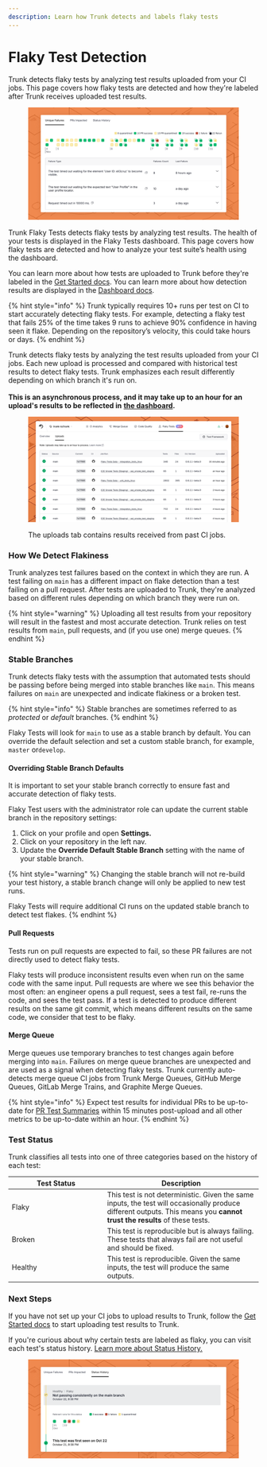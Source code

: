 ```yaml
---
description: Learn how Trunk detects and labels flaky tests
---
```


# Flaky Test Detection

Trunk detects flaky tests by analyzing test results uploaded from your CI jobs. This page covers how flaky tests are detected and how they're labeled after Trunk receives uploaded test results.&#x20;

<figure><picture><source srcset="../.gitbook/assets/unique-failure-reason-dark.png" media="(prefers-color-scheme: dark)"><img src="../.gitbook/assets/unique-failure-reason-light.png" alt=""></picture><figcaption></figcaption></figure>

Trunk Flaky Tests detects flaky tests by analyzing test results. The health of your tests is displayed in the Flaky Tests dashboard. This page covers how flaky tests are detected and how to analyze your test suite’s health using the dashboard.

You can learn more about how tests are uploaded to Trunk before they're labeled in the [Get Started docs](get-started/). You can learn more about how detection results are displayed in the [Dashboard docs](dashboard.md).

{% hint style="info" %}
Trunk typically requires 10+ runs per test on CI to start accurately detecting flaky tests. For example, detecting a flaky test that fails 25% of the time takes 9 runs to achieve 90% confidence in having seen it flake. Depending on the repository’s velocity, this could take hours or days.
{% endhint %}

Trunk detects flaky tests by analyzing the test results uploaded from your CI jobs. Each new upload is processed and compared with historical test results to detect flaky tests. Trunk emphasizes each result differently depending on which branch it's run on. \
\
**This is an asynchronous process, and it may take up to an hour for an upload's results to be reflected in** [**the dashboard**](get-started/#id-4.-confirm-your-configuration-analyze-your-dashboard)**.**

<figure><picture><source srcset="../.gitbook/assets/uploads-dark.png" media="(prefers-color-scheme: dark)"><img src="../.gitbook/assets/uploads-light.png" alt=""></picture><figcaption><p>The uploads tab contains results received from past CI jobs.</p></figcaption></figure>

### How We Detect Flakiness

Trunk analyzes test failures based on the context in which they are run. A test failing on `main` has a different impact on flake detection than a test failing on a pull request. After tests are uploaded to Trunk, they're analyzed based on different rules depending on which branch they were run on.

{% hint style="warning" %}
Uploading all test results from your repository will result in the fastest and most accurate detection. Trunk relies on test results from `main`, pull requests, and (if you use one) merge queues.
{% endhint %}

### Stable Branches

Trunk detects flaky tests with the assumption that automated tests should be passing before being merged into stable branches like `main`. This means failures on `main` are unexpected and indicate flakiness or a broken test.&#x20;

{% hint style="info" %}
Stable branches are sometimes referred to as _protected_ or _default_ branches.
{% endhint %}

Flaky Tests will look for `main` to use as a stable branch by default. You can override the default selection and set a custom stable branch, for example, `master` or`develop`.

#### Overriding Stable Branch Defaults

It is important to set your stable branch correctly to ensure fast and accurate detection of flaky tests.

Flaky Test users with the administrator role can update the current stable branch in the repository settings:

1. Click on your profile and open **Settings.**
2. Click on your repository in the left nav.
3. Update the **Override Default Stable Branch** setting with the name of your stable branch.

{% hint style="warning" %}
Changing the stable branch will not re-build your test history, a stable branch change will only be applied to new test runs.&#x20;

Flaky Tests will require additional CI runs on the updated stable branch to detect test flakes.
{% endhint %}

#### Pull Requests

Tests run on pull requests are expected to fail, so these PR failures are not directly used to detect flaky tests.

Flaky tests will produce inconsistent results even when run on the same code with the same input. Pull requests are where we see this behavior the most often: an engineer opens a pull request, sees a test fail, re-runs the code, and sees the test pass. If a test is detected to produce different results on the same git commit, which means different results on the same code, we consider that test to be flaky.

#### Merge Queue

Merge queues use temporary branches to test changes again before merging into `main`. Failures on merge queue branches are unexpected and are used as a signal when detecting flaky tests. Trunk currently auto-detects merge queue CI jobs from Trunk Merge Queues, GitHub Merge Queues, GitLab Merge Trains, and Graphite Merge Queues.

{% hint style="info" %}
Expect test results for individual PRs to be up-to-date for [PR Test Summaries](github-pull-request-comments.md) within 15 minutes post-upload and all other metrics to be up-to-date within an hour.
{% endhint %}

### Test Status

Trunk classifies all tests into one of three categories based on the history of each test:

<table><thead><tr><th width="178">Test Status</th><th>Description</th></tr></thead><tbody><tr><td>Flaky</td><td>This test is not deterministic. Given the same inputs, the test will occasionally produce different outputs. This means you <strong>cannot trust the results</strong> of these tests.</td></tr><tr><td>Broken</td><td>This test is reproducible but is always failing. These tests that always fail are not useful and should be fixed.</td></tr><tr><td>Healthy</td><td>This test is reproducible. Given the same inputs, the test will produce the same outputs.</td></tr></tbody></table>

### Next Steps

If you have not set up your CI jobs to upload results to Trunk, follow the [Get Started docs](get-started/) to start uploading test results to Trunk.

If you're curious about why certain tests are labeled as flaky, you can visit each test's status history. [Learn more about Status History.](dashboard.md#status-history)

<figure><picture><source srcset="../.gitbook/assets/status-history-dark.png" media="(prefers-color-scheme: dark)"><img src="../.gitbook/assets/status-history-light.png" alt=""></picture><figcaption></figcaption></figure>
